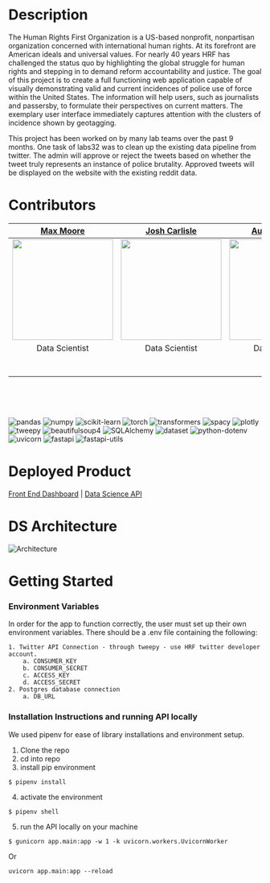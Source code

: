 # Description

The Human Rights First Organization is a US-based nonprofit, nonpartisan organization concerned with international human rights. At its forefront are American ideals and universal values. For nearly 40 years HRF has challenged the status quo by highlighting the global struggle for human rights and stepping in to demand reform accountability and justice. The goal of this project is to create a full functioning web application capable of visually demonstrating valid and current incidences of police use of force within the United States. The information will help users, such as journalists and passersby, to formulate their perspectives on current matters. The exemplary user interface immediately captures attention with the clusters of incidence shown by geotagging. 

This project has been worked on by many lab teams over the past 9 months. One task of labs32 was to clean up the existing data pipeline from twitter. The admin will approve or reject the tweets based on whether the tweet truly represents an instance of police brutality.  Approved tweets will be displayed on the website with the existing reddit data.


# Contributors

| [Max Moore](https://github.com/max-moore) | [Josh Carlisle](https://github.com/Jroc561) | [Austin Francis](https://github.com/austincfrancis) | [Ashley Brooks](https://github.com/AshleyBrooks213)
| :---: | :---: | :---: | :---: |
| [<img src="https://avatars.githubusercontent.com/u/67919012?v=4" width = "200" />](https://github.com/max-moore) | [<img src="https://avatars.githubusercontent.com/u/10569695?v=4" width = "200" />](https://github.com/Jroc561) | [<img src="https://avatars.githubusercontent.com/u/74625534?s=400&u=f5582ea6a302c55a08f9859a68bffc8875365866&v=4" width = "200" />](https://github.com/austincfrancis) | [<img src="https://avatars.githubusercontent.com/u/72030800?s=400&u=d53e54457aa25f725901d4a310327309cacc6009&v=4" width = "200" />](https://github.com/AshleyBrooks213) |
| Data Scientist | Data Scientist | Data Scientist | Data Scientist |
|[<img src="https://github.com/favicon.ico" width="15"> ](https://github.com/max-moore) | [<img src="https://github.com/favicon.ico" width="15"> ](https://github.com/Jroc561) | [<img src="https://github.com/favicon.ico" width="15"> ](https://github.com/austincfrancis) | [<img src="https://github.com/favicon.ico" width="15"> ](https://github.com/AshleyBrooks213) |
| [ <img src="https://static.licdn.com/sc/h/al2o9zrvru7aqj8e1x2rzsrca" width="15"> ](https://www.linkedin.com/in/max-the-postpunk/) | [ <img src="https://static.licdn.com/sc/h/al2o9zrvru7aqj8e1x2rzsrca" width="15"> ](https://www.linkedin.com/in/josh-carlisle/) | [ <img src="https://static.licdn.com/sc/h/al2o9zrvru7aqj8e1x2rzsrca" width="15"> ](https://www.linkedin.com/in/austincfrancis/) | [ <img src="https://static.licdn.com/sc/h/al2o9zrvru7aqj8e1x2rzsrca" width="15"> ](https://www.linkedin.com/in/ashley-brooks91/) |

<br>          

<br>
<br>

![pandas](https://img.shields.io/badge/pandas-1.1.0-blueviolet)
![numpy](https://img.shields.io/badge/numpy-1.19.5-yellow)
![scikit-learn](https://img.shields.io/badge/scikit--learn-0.23.2-green)
![torch](https://img.shields.io/badge/torch-1.8.1-red)
![transformers](https://img.shields.io/badge/transformers-4.5.1-brightgreen)
![spacy](https://img.shields.io/badge/spacy-2.3.2-lightgrey)
![plotly](https://img.shields.io/badge/plotly-4.9.0-orange)
![tweepy](https://img.shields.io/badge/tweepy-3.10.0-9cf)
![beautifulsoup4](https://img.shields.io/badge/beautifulsoup4-4.9.1-orange)
![SQLAlchemy](https://img.shields.io/badge/SQLAlchemy-11.3.20-yellowgreen)
![dataset](https://img.shields.io/badge/dataset-1.4.5-grey)
![python-dotenv](https://img.shields.io/badge/python--dotenv-0.14.0-green)
![uvicorn](https://img.shields.io/badge/uvicorn-0.11.8-ff69b4)
![fastapi](https://img.shields.io/badge/fastapi-0.60.1-blue)
![fastapi-utils](https://img.shields.io/badge/fastapi--utils-0.2.1-informational)


# Deployed Product
[Front End Dashboard](https://a.humanrightsfirst.dev/) |
[Data Science API](http://hrf-blue-witness.us-east-1.elasticbeanstalk.com/)


# DS Architecture
![Architecture](https://raw.githubusercontent.com/n8mcdunna/human-rights-first-ds-labs31/main/DS-Flow%20Chart.png)


# Getting Started

### Environment Variables

In order for the app to function correctly, the user must set up their own environment variables. There should be a .env file containing the following:

	1. Twitter API Connection - through tweepy - use HRF twitter developer account.
		a. CONSUMER_KEY
		b. CONSUMER_SECRET
		c. ACCESS_KEY
		d. ACCESS_SECRET
	2. Postgres database connection 
		a. DB_URL

### Installation Instructions and running API locally

We used pipenv for ease of library installations and environment setup. 

1. Clone the repo
2. cd into repo
3. install pip environment
```terminal
$ pipenv install
```
4. activate the environment
```terminal
$ pipenv shell
```
5. run the API locally on your machine
```terminal
$ gunicorn app.main:app -w 1 -k uvicorn.workers.UvicornWorker
```
Or
```terminal
uvicorn app.main:app --reload
